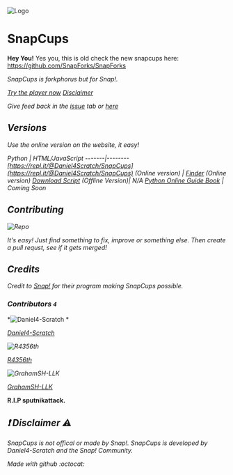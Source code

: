 ![Logo](https://snapcups.github.io/SnapCups/SnapCups.png)
# SnapCups

__Hey You!__ Yes you, this is old check the new snapcups here: https://github.com/SnapForks/SnapForks

*SnapCups is forkphorus but for Snap<i>!</i>.*

*[Try the player now](https://snapcups.github.io/SnapCups/Find.html) [Disclaimer](https://github.com/Snapcups/SnapCups#%EF%B8%8F-disclaimer-%EF%B8%8F)*

*Give feed back in the [issue](https://github.com/Snapcups/SnapCups/issues) tab or [here](https://forum.snap.berkeley.edu/t/snapcups-forkphorus-for-snap/2458)*

## *Versions*
*Use the online version on the website, it easy!*

*Python | HTML/JavaScript*
*-------|--------*
*[https://repl.it/@Daniel4Scratch/SnapCups](https://repl.it/@Daniel4Scratch/SnapCups) (Online version) | [Finder](https://snapcups.github.io/SnapCups/Find.html) (Online version)*
*[Download Script](https://snapcups.github.io/SnapCups/Code/main.py) (Offline Version)| N/A*
*[Python Online Guide Book](https://snapcups.github.io/SnapCups/Code/SnapCups%20_%20Python-Online.pdf) | Coming Soon*

## *Contributing*
*![Repo](https://myoctocat.com/objects/props/icons/props-books.svg)*

*It's easy! Just find something to fix, improve or something else. Then create a pull requst, see if it gets merged!*

## *Credits*
*Credit to [Snap<i>!</i>](https://snap.berkeley.edu/) for their program making SnapCups possible.*

### *Contributors `4`*

*![Daniel4-Scratch](https://avatars3.githubusercontent.com/u/65277548?s=64&v=4) *

*[Daniel4-Scratch](https://github.com/Daniel4-Scratch)*

*![R4356th](https://avatars1.githubusercontent.com/u/61620631?s=460&u=a52e0f40dad5f45de92427006a765b3483bbcfb4&v=4)*

*[R4356th](https://github.com/R4356th)*

*![GrahamSH-LLK](https://avatars0.githubusercontent.com/u/64214252?s=64&v=4)*

*[GrahamSH-LLK](https://github.com/GrahamSH-LLK)*


**R.I.P sputnikattack.**
## *❗️ Disclaimer ⚠️*
*SnapCups is not offical or made by Snap<i>!</i>. SnapCups is developed by Daniel4-Scratch and the Snap<i>!</i> Community.*


*Made with github :octocat:*
